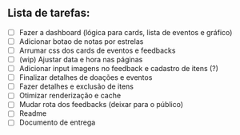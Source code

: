 ## Lista de tarefas:

- [ ] Fazer a dashboard (lógica para cards, lista de eventos e gráfico)
- [ ] Adicionar botao de notas por estrelas
- [ ] Arrumar css dos cards de eventos e feedbacks
- [ ] (wip) Ajustar data e hora nas páginas
- [ ] Adicionar input imagens no feedback e cadastro de itens (?)
- [ ] Finalizar detalhes de doações e eventos
- [ ] Fazer detalhes e exclusão de itens
- [ ] Otimizar renderização e cache
- [ ] Mudar rota dos feedbacks (deixar para o público)
- [ ] Readme
- [ ] Documento de entrega
